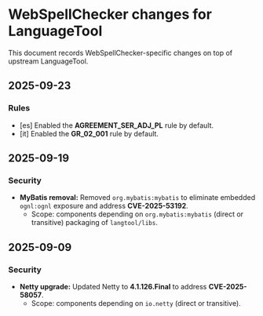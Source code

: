 # WebSpellChecker changes for LanguageTool

This document records WebSpellChecker-specific changes on top of upstream LanguageTool.

## 2025-09-23

### Rules

- [es] Enabled the **AGREEMENT_SER_ADJ_PL** rule by default.
- [it] Enabled the **GR_02_001** rule by default.

## 2025-09-19

### Security
- **MyBatis removal:** Removed `org.mybatis:mybatis` to eliminate embedded `ognl:ognl` exposure and address **CVE-2025-53192**.
  - Scope: components depending on `org.mybatis:mybatis` (direct or transitive) packaging of `langtool/libs`.

## 2025-09-09

### Security
- **Netty upgrade:** Updated Netty to **4.1.126.Final** to address **CVE-2025-58057**.
  - Scope: components depending on `io.netty` (direct or transitive).
